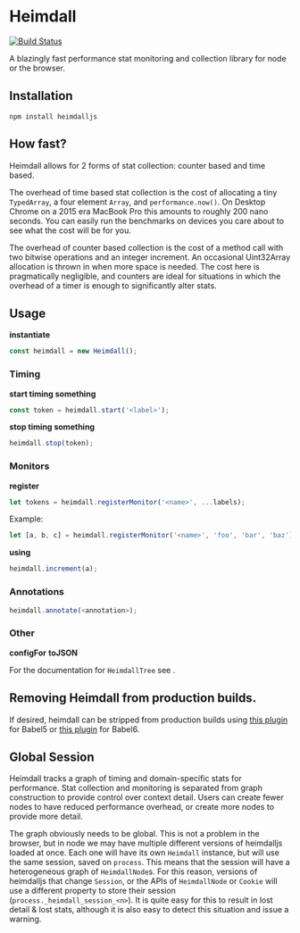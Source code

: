 # Heimdall

[![Build Status](https://travis-ci.org/heimdalljs/heimdalljs-lib.svg?branch=master)](https://travis-ci.org/heimdalljs/heimdalljs-lib)

A blazingly fast performance stat monitoring and collection library for
node or the browser.

## Installation

```cli
npm install heimdalljs
```

## How fast?

Heimdall allows for 2 forms of stat collection: counter based and time
based.

The overhead of time based stat collection is the cost of allocating a
 tiny `TypedArray`, a four element `Array`, and `performance.now()`. On
Desktop Chrome on a 2015 era MacBook Pro this amounts to roughly 200 
nano seconds. You can easily run the benchmarks on devices you care about
 to see what the cost will be for you.
 
The overhead of counter based collection is the cost of a method call
 with two bitwise operations and an integer increment.  An occasional
 Uint32Array allocation is thrown in when more space is needed. The cost
 here is pragmatically negligible, and counters are ideal for situations
 in which the overhead of a timer is enough to significantly alter stats.
 
## Usage

**instantiate**
```js
const heimdall = new Heimdall();
```

### Timing
**start timing something**
```js
const token = heimdall.start('<label>');
```
 
**stop timing something**
```js
heimdall.stop(token);
```

### Monitors

**register**
```js
let tokens = heimdall.registerMonitor('<name>', ...labels);
```

Example:
```js
let [a, b, c] = heimdall.registerMonitor('<name>', 'foo', 'bar', 'baz');
```

**using**
```js
heimdall.increment(a);
```

### Annotations

```js
heimdall.annotate(<annotation>);
```

### Other

**configFor**
**toJSON**

For the documentation for `HeimdallTree` see []().

## Removing Heimdall from production builds.

If desired, heimdall can be stripped from production builds using
[this plugin](https://github.com/heimdalljs/babel5-plugin-strip-heimdall) for Babel5 or [this plugin]() for Babel6.
 
## Global Session

Heimdall tracks a graph of timing and domain-specific stats for performance.
Stat collection and monitoring is separated from graph construction to provide
control over context detail.  Users can create fewer nodes to have reduced
performance overhead, or create more nodes to provide more detail.

The graph obviously needs to be global.  This is not a problem in the browser,
but in node we may have multiple different versions of heimdalljs loaded at
once.  Each one will have its own `Heimdall` instance, but will use the same
session, saved on `process`.  This means that the session will have a
heterogeneous graph of `HeimdallNode`s.  For this reason, versions of heimdalljs
that change `Session`, or the APIs of `HeimdallNode` or `Cookie` will use a
different property to store their session (`process._heimdall_session_<n>`).  It
is quite easy for this to result in lost detail & lost stats, although it is
also easy to detect this situation and issue a warning.
